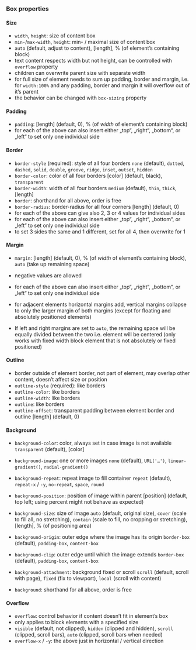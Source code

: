 <!-- ToDo: incorporate, then delete -->

### Box properties

#### Size
- `width`, `height`: size of content box
- `min-`/`max-width`, `height`: min- / maximal size of content box
- `auto` (default, adjust to content), \[length], % (of element’s containing block)
- text content respects width but not height, can be controlled with `overflow` property
- children can overwrite parent size with separate width
- for full size of element needs to sum up padding, border and margin, i.e. for `width:100%` and any padding, border and margin it will overflow out of it’s parent
- the behavior can be changed with `box-sizing` property

#### Padding
- `padding`: \[length] (default, 0), % (of _width_ of element’s containing block)
- for each of the above can also insert either „top“, „right“, „bottom“, or „left“ to set only one individual side

#### Border
- `border-style` (required): style of all four borders
	`none` (default), `dotted`, `dashed`, `solid`, `double`, `groove`, `ridge`, `inset`, `outset`, `hidden` 
- `border-color`: color of all four borders
	\[color] (default, black), `transparent`
- `border-width`: width of all four borders
	`medium` (default), `thin`, `thick`, \[length]
- `border`: shorthand for all above, order is free
- `border-radius`: border-radius for all four corners
	\[length] (default, 0)
- for each of the above can give also 2, 3 or 4 values for individual sides
- for each of the above can also insert either „top“, „right“, „bottom“, or „left“ to set only one individual side
- to set 3 sides the same and 1 different, set for all 4, then overwrite for 1

#### Margin
- `margin`: \[length] (default, 0), % (of _width_ of element’s containing block), `auto` (take up remaining space)
- negative values are allowed
- for each of the above can also insert either „top“, „right“, „bottom“, or „left“ to set only one individual side

- for adjacent elements horizontal margins add, vertical margins collapse to only the larger margin of both margins (except for floating and absolutely positioned elements)
- If left and right margins are set to `auto`, the remaining space will be equally divided between the two i.e. element will be centered (only works with fixed width block element that is not absolutely or fixed positioned)

#### Outline
- border outside of element border, not part of element, may overlap other content, doesn’t affect size or position
- `outline-style` (required): like borders
- `outline-color`: like borders
- `outline-width`: like borders
- `outline`: like borders
- `outline-offset`: transparent padding between element border and outline
	\[length] (default, 0)

#### Background
- `background-color`: color, always set in case image is not available
	`transparent` (default), \[color]
- `background-image`: one or more images
	`none` (default), `URL('…')`, `linear-gradient()`, `radial-gradient()`
- `background-repeat`: repeat image to fill container
	`repeat` (default), `repeat-x` / `-y`, `no-repeat`, `space`, `round`
- `background-position`: position of image within parent
	\[position] (default, top left; using percent might not behave as expected)
- `background-size`: size of image
	`auto` (default, original size), `cover` (scale to fill all, no stretching), `contain` (scale to fill, no cropping or stretching), \[length], % (of positioning area) 
- `background-origin`: outer edge where the image has its origin
	`border-box` (default), `padding-box`, `content-box`
- `background-clip`: outer edge until which the image extends
	`border-box` (default), `padding-box`, `content-box`

- `background-attachment`: background fixed or scroll
	`scroll` (default, scroll with page), `fixed` (fix to viewport), `local` (scroll with content)
- `background`: shorthand for all above, order is free

#### Overflow
- `overflow`: control behavior if content doesn’t fit in element’s box
- only applies to block elements with a specified size
- `visible` (default, not clipped), `hidden` (clipped and hidden), `scroll` (clipped, scroll bars), `auto` (clipped, scroll bars when needed)
- `overflow-x` / `-y`: the above just in horizontal / vertical direction
